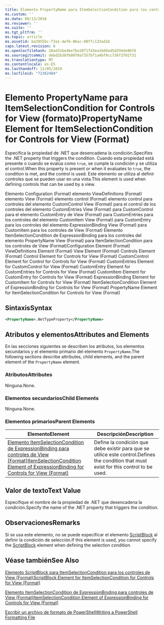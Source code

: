 ```yaml
---
title: Elemento PropertyName para ItemSelectionCondition para los controles de View (Format) | Microsoft Docs
ms.custom: ''
ms.date: 09/13/2016
ms.reviewer: ''
ms.suite: ''
ms.tgt_pltfrm: ''
ms.topic: article
ms.assetid: ba3955bc-f3a1-4ef6-86ac-80ffc133ad1b
caps.latest.revision: 6
ms.openlocfilehash: 28ad31be4be7be20f1f43ea1b69ad5d294de86f6
ms.sourcegitcommit: debd2b38fb8070a7357bf1a4bf9cc736f3702f31
ms.translationtype: MT
ms.contentlocale: es-ES
ms.lasthandoff: 12/05/2019
ms.locfileid: "72362484"
---
```

# <a name="propertyname-element-for-itemselectioncondition-for-controls-for-view-format"></a><span data-ttu-id="e7e87-102">Elemento PropertyName para ItemSelectionCondition for Controls for View (formato)</span><span class="sxs-lookup"><span data-stu-id="e7e87-102">PropertyName Element for ItemSelectionCondition for Controls for View (Format)</span></span>

<span data-ttu-id="e7e87-103">Especifica la propiedad de .NET que desencadena la condición.</span><span class="sxs-lookup"><span data-stu-id="e7e87-103">Specifies the .NET property that triggers the condition.</span></span> <span data-ttu-id="e7e87-104">Cuando esta propiedad está presente o cuando se evalúa como `true`, se cumple la condición y se utiliza el control.</span><span class="sxs-lookup"><span data-stu-id="e7e87-104">When this property is present or when it evaluates to `true`, the condition is met, and the control is used.</span></span> <span data-ttu-id="e7e87-105">Este elemento se utiliza al definir controles que se pueden usar en una vista.</span><span class="sxs-lookup"><span data-stu-id="e7e87-105">This element is used when defining controls that can be used by a view.</span></span>

<span data-ttu-id="e7e87-106">Elemento Configuration (Format) elemento ViewDefinitions (Format) elemento View (Format) elemento control (Format) elemento control para controles del elemento CustomControl View (Format) para el control de los controles del elemento CustomEntries View (Format) para CustomControl para el elemento CustomEntry de View (Format) para CustomEntries para los controles del elemento CustomItem View (Format) para CustomEntry para los controles del elemento ExpressionBinding View (Format) para CustomItem para los controles de View (Format) Elemento ItemSelectionCondition de ExpressionBinding para los controles del elemento PropertyName View (Format) para ItemSelectionCondition para los controles de View (Format)</span><span class="sxs-lookup"><span data-stu-id="e7e87-106">Configuration Element (Format) ViewDefinitions Element (Format) View Element (Format) Controls Element (Format) Control Element for Controls for View (Format) CustomControl Element for Control for Controls for View (Format) CustomEntries Element for CustomControl for View (Format) CustomEntry Element for CustomEntries for Controls for View (Format) CustomItem Element for CustomEntry for Controls for View (Format) ExpressionBinding Element for CustomItem for Controls for View (Format) ItemSelectionCondition Element of ExpressionBinding for Controls for View (Format) PropertyName Element for ItemSelectionCondition for Controls for View (Format)</span></span>

## <a name="syntax"></a><span data-ttu-id="e7e87-107">Sintaxis</span><span class="sxs-lookup"><span data-stu-id="e7e87-107">Syntax</span></span>

```xml
<PropertyName>.NetTypeProperty</PropertyName>
```

## <a name="attributes-and-elements"></a><span data-ttu-id="e7e87-108">Atributos y elementos</span><span class="sxs-lookup"><span data-stu-id="e7e87-108">Attributes and Elements</span></span>

<span data-ttu-id="e7e87-109">En las secciones siguientes se describen los atributos, los elementos secundarios y el elemento primario del elemento `PropertyName`.</span><span class="sxs-lookup"><span data-stu-id="e7e87-109">The following sections describe attributes, child elements, and the parent element of the `PropertyName` element.</span></span>

### <a name="attributes"></a><span data-ttu-id="e7e87-110">Atributos</span><span class="sxs-lookup"><span data-stu-id="e7e87-110">Attributes</span></span>

<span data-ttu-id="e7e87-111">Ninguna.</span><span class="sxs-lookup"><span data-stu-id="e7e87-111">None.</span></span>

### <a name="child-elements"></a><span data-ttu-id="e7e87-112">Elementos secundarios</span><span class="sxs-lookup"><span data-stu-id="e7e87-112">Child Elements</span></span>

<span data-ttu-id="e7e87-113">Ninguna.</span><span class="sxs-lookup"><span data-stu-id="e7e87-113">None.</span></span>

### <a name="parent-elements"></a><span data-ttu-id="e7e87-114">Elementos primarios</span><span class="sxs-lookup"><span data-stu-id="e7e87-114">Parent Elements</span></span>

|<span data-ttu-id="e7e87-115">Elemento</span><span class="sxs-lookup"><span data-stu-id="e7e87-115">Element</span></span>|<span data-ttu-id="e7e87-116">Descripción</span><span class="sxs-lookup"><span data-stu-id="e7e87-116">Description</span></span>|
|-------------|-----------------|
|[<span data-ttu-id="e7e87-117">Elemento ItemSelectionCondition de ExpressionBinding para controles de View (Format)</span><span class="sxs-lookup"><span data-stu-id="e7e87-117">ItemSelectionCondition Element of ExpressionBinding for Controls for View (Format)</span></span>](./itemselectioncondition-element-for-expressionbinding-for-controls-for-view-format.md)|<span data-ttu-id="e7e87-118">Define la condición que debe existir para que se utilice este control.</span><span class="sxs-lookup"><span data-stu-id="e7e87-118">Defines the condition that must exist for this control to be used.</span></span>|

## <a name="text-value"></a><span data-ttu-id="e7e87-119">Valor de texto</span><span class="sxs-lookup"><span data-stu-id="e7e87-119">Text Value</span></span>

<span data-ttu-id="e7e87-120">Especifique el nombre de la propiedad de .NET que desencadena la condición.</span><span class="sxs-lookup"><span data-stu-id="e7e87-120">Specify the name of the .NET property that triggers the condition.</span></span>

## <a name="remarks"></a><span data-ttu-id="e7e87-121">Observaciones</span><span class="sxs-lookup"><span data-stu-id="e7e87-121">Remarks</span></span>

<span data-ttu-id="e7e87-122">Si se usa este elemento, no se puede especificar el elemento [ScriptBlock](./scriptblock-element-for-itemselectioncondition-for-controls-for-view-format.md) al definir la condición de selección.</span><span class="sxs-lookup"><span data-stu-id="e7e87-122">If this element is used, you cannot specify the [ScriptBlock](./scriptblock-element-for-itemselectioncondition-for-controls-for-view-format.md) element when defining the selection condition.</span></span>

## <a name="see-also"></a><span data-ttu-id="e7e87-123">Véase también</span><span class="sxs-lookup"><span data-stu-id="e7e87-123">See Also</span></span>

[<span data-ttu-id="e7e87-124">Elemento ScriptBlock para ItemSelectionCondition para los controles de View (Format)</span><span class="sxs-lookup"><span data-stu-id="e7e87-124">ScriptBlock Element for ItemSelectionCondition for Controls for View (Format)</span></span>](./scriptblock-element-for-itemselectioncondition-for-controls-for-view-format.md)

[<span data-ttu-id="e7e87-125">Elemento ItemSelectionCondition de ExpressionBinding para controles de View (Format)</span><span class="sxs-lookup"><span data-stu-id="e7e87-125">ItemSelectionCondition Element of ExpressionBinding for Controls for View (Format)</span></span>](./itemselectioncondition-element-for-expressionbinding-for-controls-for-view-format.md)

[<span data-ttu-id="e7e87-126">Escribir un archivo de formato de PowerShell</span><span class="sxs-lookup"><span data-stu-id="e7e87-126">Writing a PowerShell Formatting File</span></span>](./writing-a-powershell-formatting-file.md)
